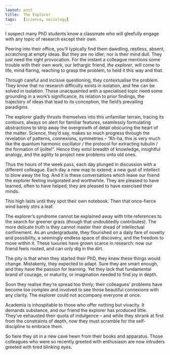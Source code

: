 ```yaml
---
layout:	post
title:	The Explorer
tags:	[science, sociology]
---
```


I suspect many PhD students know a classmate who will gleefully engage with any topic of research except their own.

Peering into their office, you’ll typically find them dawdling, restless, absent, scratching at empty ideas. But they are no idler; nor is their mind dull. They just need the right provocation. For the instant a colleague mentions some trouble with their own work, our lethargic friend, *the explorer*, will come to life, mind flaring, reaching to grasp the problem, to hold it this way and that. 

Through careful and incisive questioning, they contextualise the problem. They know that no research difficulty exists in isolation, and few can be solved in isolation. Those unacquainted with a specialised topic need some grounding in a work’s significance, its relation to prior findings, the trajectory of ideas that lead to its conception, the field’s prevailing paradigms.

The explorer gladly thrusts themselves into this unfamiliar terrain, tracing its contours, always on alert for familiar features, seamlessly formulating abstractions to strip away the overgrowth of detail obscuring the heart of the matter. Science, they’d say, makes so much progress through the revelation of patterns, connexions, symmetries – “Ah-ha, this is very much like the quantum harmonic oscillator / the protocol for extracting tubulin / the formation of ijolite!”. Hence they extol breadth of knowledge, insightful analogy, and the agility to project new problems onto old ones.

Thus the hours of the week pass, each day plunged in discussion with a different colleague. Each day a new map to extend; a new gust of intellect to blow away the fog. And it is these conversations which leave our friend the explorer feeling invigorated and worthwhile. They are pleased to have learned, often to have helped; they are pleased to have exercised their minds.

This high lasts until they spot their own notebook. Then that once-fierce wind barely stirs a leaf.

The explorer’s syndrome cannot be explained away with trite references to the search for greener grass (though that undoubtedly contributes). The more delicate truth is they cannot master their dread of intellectual confinement. As an undergraduate, they flourished on a daily fare of novelty and possibility, a seemingly endless space of discovery, and the freedom to move within it. These luxuries have grown scarce in research: now our friend feels rooted, and can only dig in the dirt.

The pity is that when they started their PhD, they knew these things would change. Mistakenly, they expected to adapt. Sure they are smart enough, and they have the passion for learning. Yet they lack that fundamental brand of courage, or maturity, or imagination needed to find joy in depth.

Soon they realise they’re spread too thinly; their colleagues’ problems have become too complex and involved to see those beautiful connexions with any clarity. The explorer could not accompany everyone at once.

Academia is inhospitable to those who offer nothing but vivacity. It demands substance, and our friend the explorer has produced little. They’ve exhausted their quota of indulgence – and while they shrank at first from the constraints of depth, now they must scramble for the self-discipline to embrace them.

So here they sit in a new cave hewn from their books and apparatus. Those colleagues who were so recently greeted with enthusiasm are now intruders greeted with tired blinking eyes.
